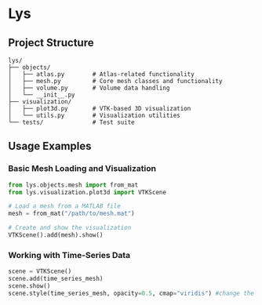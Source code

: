 # Lys


## Project Structure

```
lys/
├── objects/
│   ├── atlas.py        # Atlas-related functionality
│   ├── mesh.py         # Core mesh classes and functionality
│   ├── volume.py       # Volume data handling
│   └── __init__.py
├── visualization/
│   ├── plot3d.py       # VTK-based 3D visualization
│   └── utils.py        # Visualization utilities
└── tests/              # Test suite
```


## Usage Examples

### Basic Mesh Loading and Visualization
```python
from lys.objects.mesh import from_mat
from lys.visualization.plot3d import VTKScene

# Load a mesh from a MATLAB file
mesh = from_mat("/path/to/mesh.mat")

# Create and show the visualization
VTKScene().add(mesh).show()
```

### Working with Time-Series Data
```python
scene = VTKScene()
scene.add(time_series_mesh)
scene.show()
scene.style(time_series_mesh, opacity=0.5, cmap="viridis") #change the opacity and/or cmap
```

